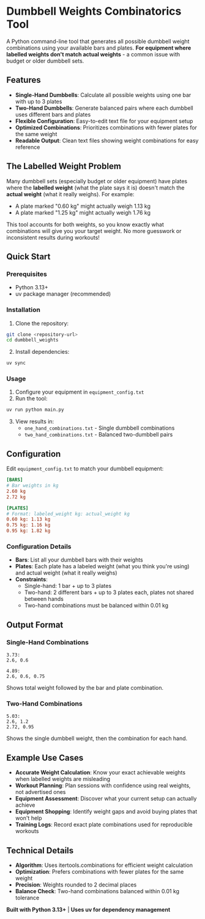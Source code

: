 # Dumbbell Weights Combinatorics Tool

A Python command-line tool that generates all possible dumbbell weight combinations using your available bars and plates. 
**For equipment where labelled weights don't match actual weights** - a common issue with budget or older dumbbell sets.

## Features

- **Single-Hand Dumbbells**: Calculate all possible weights using one bar with up to 3 plates
- **Two-Hand Dumbbells**: Generate balanced pairs where each dumbbell uses different bars and plates
- **Flexible Configuration**: Easy-to-edit text file for your equipment setup
- **Optimized Combinations**: Prioritizes combinations with fewer plates for the same weight
- **Readable Output**: Clean text files showing weight combinations for easy reference

## The Labelled Weight Problem

Many dumbbell sets (especially budget or older equipment) have plates where the **labelled weight** (what the plate says it is) doesn't match the **actual weight** (what it really weighs). For example:
- A plate marked "0.60 kg" might actually weigh 1.13 kg
- A plate marked "1.25 kg" might actually weigh 1.76 kg

This tool accounts for both weights, so you know exactly what combinations will give you your target weight. No more guesswork or inconsistent results during workouts!

## Quick Start

### Prerequisites
- Python 3.13+
- uv package manager (recommended)

### Installation

1. Clone the repository:
```bash
git clone <repository-url>
cd dumbbell_weights
```

2. Install dependencies:
```bash
uv sync
```

### Usage

1. Configure your equipment in `equipment_config.txt`
2. Run the tool:
```bash
uv run python main.py
```

3. View results in:
   - `one_hand_combinations.txt` - Single dumbbell combinations
   - `two_hand_combinations.txt` - Balanced two-dumbbell pairs

## Configuration

Edit `equipment_config.txt` to match your dumbbell equipment:

```ini
[BARS]
# Bar weights in kg
2.60 kg
2.72 kg

[PLATES]
# Format: labeled_weight kg: actual_weight kg
0.60 kg: 1.13 kg
0.75 kg: 1.16 kg
0.95 kg: 1.82 kg
```

### Configuration Details

- **Bars**: List all your dumbbell bars with their weights
- **Plates**: Each plate has a labeled weight (what you think you're using) and actual weight (what it really weighs)
- **Constraints**:
  - Single-hand: 1 bar + up to 3 plates
  - Two-hand: 2 different bars + up to 3 plates each, plates not shared between hands
  - Two-hand combinations must be balanced within 0.01 kg

## Output Format

### Single-Hand Combinations
```
3.73:
2.6, 0.6

4.89:
2.6, 0.6, 0.75
```

Shows total weight followed by the bar and plate combination.

### Two-Hand Combinations
```
5.03:
2.6, 1.2
2.72, 0.95
```

Shows the single dumbbell weight, then the combination for each hand.

## Example Use Cases

- **Accurate Weight Calculation**: Know your exact achievable weights when labelled weights are misleading
- **Workout Planning**: Plan sessions with confidence using real weights, not advertised ones
- **Equipment Assessment**: Discover what your current setup can actually achieve
- **Equipment Shopping**: Identify weight gaps and avoid buying plates that won't help
- **Training Logs**: Record exact plate combinations used for reproducible workouts

## Technical Details

- **Algorithm**: Uses itertools.combinations for efficient weight calculation
- **Optimization**: Prefers combinations with fewer plates for the same weight
- **Precision**: Weights rounded to 2 decimal places
- **Balance Check**: Two-hand combinations balanced within 0.01 kg tolerance

**Built with Python 3.13+** | **Uses uv for dependency management**
